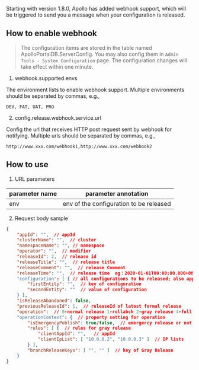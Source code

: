 Starting with version 1.8.0, Apollo has added webhook support, which will be triggered to send you a message when your configuration is released.

## How to enable webhook

> The configuration items are stored in the table named ApolloPortalDB.ServerConfig. You may also config them in `Admin Tools - System Configuration` page. The configuration changes will take effect within one minute.

1. webhook.supported.envs

The environment lists to enable webhook support. Multiple environments should be separated by commas, e.g.,

```
DEV, FAT, UAT, PRO
```

2. config.release.webhook.service.url

Config the url that receives HTTP post request sent by webhook for notifying. Multiple urls should be separated by commas, e.g.,

```
http://www.xxx.com/webhook1,http://www.xxx.com/webhook2
```

## How to use

1. URL parameters

parameter name    | parameter annotation
--- | ---
 env   | env of the configuration to be released

2. Request body sample

```json
{
    "appId": "",  // appId
    "clusterName": "",  // cluster
    "namespaceName": "", // namespace
    "operator": "",  // modifier
    "releaseId": 2,  // release id
    "releaseTitle": "",  // release title 
    "releaseComment": "",  // release Comment
    "releaseTime": "",  // release time  eg：2020-01-01T00:00:00.000+0800
    "configuration": [ { // all configurations to be released; also applys to gray release
        "firstEntity": "",  // key of configuration
        "secondEntity": ""  // value of configuration
    } ],
    "isReleaseAbandoned": false,
    "previousReleaseId": 1,  // releaseId of latest formal release
    "operation":  // 0-normal release 1-rollabck 2-gray release 4-full release
    "operationContext": {  // property setting for operation
        "isEmergencyPublish": true/false,  // emergercy release or not
        "rules": [ {  // rules for gray release
            "clientAppId": "",   // appId
            "clientIpList": [ "10.0.0.2", "10.0.0.3" ]  // IP lists
        } ],
        "branchReleaseKeys": [ "", "" ]  // key of Gray Release
    }
}
```
